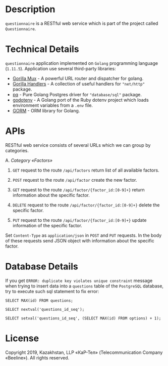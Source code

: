 # Description

`questionnaire` is a RESTful web service which is part of the project called `Questionnaire`.

# Technical Details

`questionnaire` application implemented on `Golang` programming language (`1.11.5`). Application use several third-party libraries:

* [Gorilla Mux](https://github.com/gorilla/mux) - A powerful URL router and dispatcher for golang.
* [Gorilla Handlers](https://github.com/gorilla/handlers) - A collection of useful handlers for `"net/http"` package.
* [pq](https://github.com/lib/pq) - Pure Golang Postgres driver for `"database/sql"` package.
* [godotenv](https://github.com/joho/godotenv) - A Golang port of the Ruby dotenv project which loads environment variables from a `.env` file.
* [GORM](http://gorm.io/) - ORM library for Golang.

# APIs
RESTful web service consists of several URLs which we can group by categories.

A. *Category «Factors»*

1. `GET` request to the route `/api/factors` return list of all available factors.

2. `POST` request to the route `/api/factor` create the new factor.
    
3. `GET` request to the route `/api/factor/{factor_id:[0-9]+}` return information about the specific factor.

4. `DELETE` request to the route `/api/factor/{factor_id:[0-9]+}` delete the specific factor.

5. `PUT` request to the route `/api/factor/{factor_id:[0-9]+}` update information of the specific factor.

Set `Content-Type` as `application/json` in `POST` and `PUT` requests. In the body of these requests send JSON object with information about the specific factor.


# Database Details

If you get `ERROR: duplicate key violates unique constraint` message when trying to insert data into a `questions` table of the `PostgreSQL` database, try to execute such sql statement to fix error:
```
SELECT MAX(id) FROM questions;

SELECT nextval('questions_id_seq');

SELECT setval('questions_id_seq', (SELECT MAX(id) FROM options) + 1);
```

# License
Copyright 2019, Kazakhstan, LLP «КаР-Тел» (Telecommunication Company «Beeline»). All rights reserved.